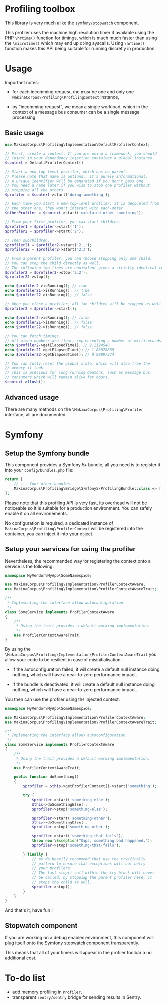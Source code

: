 # Profiling toolbox

This library is very much alike the `symfony/stopwatch` component.

This profiler uses the machine high resolution timer if available using the PHP
`\hrtime()` function for timings, which is much much faster than using the
`\microtime()` which may end up doing syscalls. Using `\hrtime()` function
makes this API being suitable for running discretly in production.

# Usage

Important notes:

 - for each incomming request, the must be one and only one
   `MakinaCorpus\Profiling\ProfilingContext` instance,

 - by "incomming request", we mean a single workload, which in the context of
   a message bus consumer can be a single message processing.

## Basic usage

```php
use MakinaCorpus\Profiling\Implementation\DefaultProfilerContext;

// First, create a context. If you are using a framework, you should
// inject in your dependency injection container a global instance.
$context = DefaultProfilerContext();

// Start a new top-level profiler, which has no parent.
// Please note that name is optional, it's purely informational.
// A unique identifier will be generated if you don't pass one.
// You need a name later if you wish to stop one profiler without
// stopping all the others.
$profiler = $context->start('doing-something');

// Each time you start a new top-level profiler, it is decoupled from
// the other one, they won't interact with each-ohter.
$otherProfiler = $context->start('unrelated-other-something');

// From your first profiler, you can start children.
$profiler1 = $profiler->start('1');
$profiler2 = $profiler->start('2');

// Then subchildren.
$profiler21 = $profiler2->start('2.1');
$profiler22 = $profiler2->start('2.2');

// From a parent profiler, you can choose stopping only one child.
// You can stop the child directly as well.
// The following two lines are equivalent gives a strictly identical result.
$profiler2 = $profiler2->stop('2.2');
$profiler22->stop();

echo $profiler2->isRunning(); // true
echo $profiler21->isRunning(); // true
echo $profiler22->isRunning(); // false

// When you close a profiler, all the children will be stopped as well.
$profiler2 = $profiler->start();

echo $profiler2->isRunning(); // false
echo $profiler21->isRunning(); // false
echo $profiler22->isRunning(); // false

// You can fetch timings.
// All given numbers are float, reprensenting a number of milliseconds.
echo $profiler2->getElapsedTime(); // 2.2124548
echo $profiler21->getElapsedTime(); // 1.88878889
echo $profiler22->getElapsedTime(); // 0.98897574

// You can fully reset the global state, which will also free the
// memory it took.
// This is precious for long running deamons, such as message bus
// consumers which will remain alive for hours.
$context->flush();
```

## Advanced usage

There are many methods on the `\MakinaCorpus\Profiling\Profiler` interface, all are documented.

# Symfony

## Setup the Symfony bundle

This component provides a Symfony 5+ bundle, all you need is to register it
into your `config/bundles.php` file:

```php
return [
    // ... Your other bundles.
    MakinaCorpus\Profiling\Bridge\Symfony5\ProfilingBundle::class => ['all' => true],
];
```

Please note that this profiling API is very fast, its overhead will not be
noticeable so it is suitable for a production environment. You can safely
enable it on all environements.

No configuration is required, a dedicated instance of `MakinaCorpus\Profiling\ProfilerContext`
will be registered into the container, you can inject it into your object.

## Setup your services for using the profiler

Nevertheless, the recommended way for registering the context onto a service
is the following:

```php
namespace MyVendor\MyApp\SomeNamespace;

use MakinaCorpus\Profiling\Implementation\ProfilerContextAware;
use MakinaCorpus\Profiling\Implementation\ProfilerContextAwareTrait;

/**
 * Implementing the interface allow autoconfiguration.
 */
class SomeService implements ProfilerContextAware
{
    /**
     * Using the trait provides a default working implementation.
     */
    use ProfilerContextAwareTrait;
}
```

By using the `\MakinaCorpus\Profiling\Implementation\ProfilerContextAwareTrait`
you allow your code to be resilient in case of misinitialisation:

 - If the autoconfiguration failed, it will create a default null instance doing
   nothing, which will have a near-to-zero performance impact.

 - If the bundle is deactivated, it will create a default null instance doing
   nothing, which will have a near-to-zero performance impact.

You then can use the profiler using the injected context:

```php
namespace MyVendor\MyApp\SomeNamespace;

use MakinaCorpus\Profiling\Implementation\ProfilerContextAware;
use MakinaCorpus\Profiling\Implementation\ProfilerContextAwareTrait;

/**
 * Implementing the interface allows autoconfiguration.
 */
class SomeService implements ProfilerContextAware
{
    /**
     * Using the trait provides a default working implementation.
     */
    use ProfilerContextAwareTrait;

    public function doSomething()
    {
        $profiler = $this->getProfilerContext()->start('something');

        try {
            $profiler->start('something-else');
            $this->doSomethingElse();
            $profiler->stop('something-else');

            $profiler->start('something-other');
            $this->doSomethingElse();
            $profiler->stop('something-other');

            $profiler->start('something-that-fails');
            throw new \Exception("Oups, something bad happened.");
            $profiler->stop('something-that-fails');

        } finally {
            // We do heavily recommend that use the try/finally
            // pattern to ensure that exceptions will not betry
            // your profilers.
            // The last stop() call within the try block will never
            // be called, by stopping the parent profiler here, it
            // stops the child as well.
            $profiler->stop();
        }
    }
}
```

And that's it, have fun !

## Stopwatch component

If you are working on a debug enabled environment, this component will plug
itself onto the Symfony stopwatch component transparently.

This means that all of your timers will appear in the profiler toolbar a no
additional cost.

# To-do list

- add memory profiling in `Profiler`,
- transparent `sentry/sentry` bridge for sending results in Sentry.

